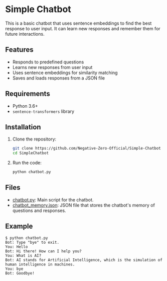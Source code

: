# Simple Chatbot

This is a basic chatbot that uses sentence embeddings to find the best response to user input. It can learn new responses and remember them for future interactions.

## Features

- Responds to predefined questions
- Learns new responses from user input
- Uses sentence embeddings for similarity matching
- Saves and loads responses from a JSON file

## Requirements

- Python 3.6+
- `sentence-transformers` library

## Installation

1. Clone the repository:
    ```sh
    git clone https://github.com/Negative-Zero-Official/Simple-Chatbot
    cd SimpleChatbot
    ```

2. Run the code:
    ```sh
    python chatbot.py
    ```

## Files

- [chatbot.py](https://github.com/Negative-Zero-Official/Simple-Chatbot/blob/main/chatbot.py): Main script for the chatbot.
- [chatbot_memory.json](https://github.com/Negative-Zero-Official/Simple-Chatbot/blob/main/chatbot_memory.json): JSON file that stores the chatbot's memory of questions and responses.

## Example

```
$ python chatbot.py
Bot: Type "bye" to exit.
You: Hello
Bot: Hi there! How can I help you?
You: What is AI?
Bot: AI stands for Artificial Intelligence, which is the simulation of human intelligence in machines.
You: bye
Bot: Goodbye!
```

